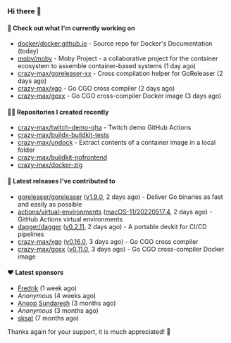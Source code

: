 ### Hi there 👋

#### 👷 Check out what I'm currently working on

- [docker/docker.github.io](https://github.com/docker/docker.github.io) - Source repo for Docker&#39;s Documentation (today)
- [moby/moby](https://github.com/moby/moby) - Moby Project - a collaborative project for the container ecosystem to assemble container-based systems (1 day ago)
- [crazy-max/goreleaser-xx](https://github.com/crazy-max/goreleaser-xx) - Cross compilation helper for GoReleaser (2 days ago)
- [crazy-max/xgo](https://github.com/crazy-max/xgo) - Go CGO cross compiler (2 days ago)
- [crazy-max/goxx](https://github.com/crazy-max/goxx) - Go CGO cross-compiler Docker image (3 days ago)

#### 👨‍💻 Repositories I created recently

- [crazy-max/twitch-demo-gha](https://github.com/crazy-max/twitch-demo-gha) - Twitch demo GitHub Actions
- [crazy-max/buildx-buildkit-tests](https://github.com/crazy-max/buildx-buildkit-tests)
- [crazy-max/undock](https://github.com/crazy-max/undock) - Extract contents of a container image in a local folder
- [crazy-max/buildkit-nofrontend](https://github.com/crazy-max/buildkit-nofrontend)
- [crazy-max/docker-zig](https://github.com/crazy-max/docker-zig)

#### 🚀 Latest releases I've contributed to

- [goreleaser/goreleaser](https://github.com/goreleaser/goreleaser) ([v1.9.0](https://github.com/goreleaser/goreleaser/releases/tag/v1.9.0), 2 days ago) - Deliver Go binaries as fast and easily as possible
- [actions/virtual-environments](https://github.com/actions/virtual-environments) ([macOS-11/20220517.4](https://github.com/actions/virtual-environments/releases/tag/macOS-11%2F20220517.4), 2 days ago) - GitHub Actions virtual environments
- [dagger/dagger](https://github.com/dagger/dagger) ([v0.2.11](https://github.com/dagger/dagger/releases/tag/v0.2.11), 2 days ago) - A portable devkit for CI/CD pipelines
- [crazy-max/xgo](https://github.com/crazy-max/xgo) ([v0.16.0](https://github.com/crazy-max/xgo/releases/tag/v0.16.0), 3 days ago) - Go CGO cross compiler
- [crazy-max/goxx](https://github.com/crazy-max/goxx) ([v0.11.0](https://github.com/crazy-max/goxx/releases/tag/v0.11.0), 3 days ago) - Go CGO cross-compiler Docker image

#### ❤️ Latest sponsors
- [Fredrik](https://github.com/fredrikscode) (1 week ago)
- _Anonymous_ (4 weeks ago)
- [Anoop Sundaresh](https://github.com/theryecatcher) (3 months ago)
- _Anonymous_ (3 months ago)
- [sksat](https://github.com/sksat) (7 months ago)

Thanks again for your support, it is much appreciated! 🙏
